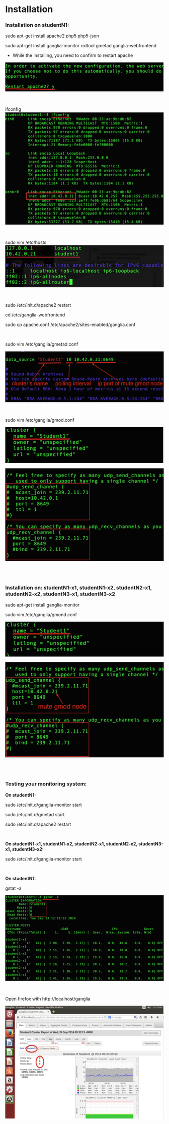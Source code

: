 # Installation

### **Installation on studentN1:**

sudo apt-get install apache2 php5 php5-json

sudo apt-get install ganglia-monitor rrdtool gmetad ganglia-webfrontend

* While the installing, you need to confirm to restart apache

![](https://raw.githubusercontent.com/congqiyuan/tutorial/master/ganglia_cluster/7.png)


<br/>

ifconfig
![](https://raw.githubusercontent.com/congqiyuan/tutorial/master/ganglia_cluster/ip.png)

<br/>

sudo vim /etc/hosts
![](https://raw.githubusercontent.com/congqiyuan/tutorial/master/ganglia_cluster/host.png)

<br/>

sudo /etc/init.d/apache2 restart

cd /etc/ganglia-webfrontend

sudo cp apache.conf /etc/apache2/sites-enabled/ganglia.conf

<br/>

sudo vim /etc/ganglia/gmetad.conf

![](https://raw.githubusercontent.com/congqiyuan/tutorial/master/ganglia_cluster/8.png)


<br/>

sudo vim /etc/ganglia/gmod.conf

![](https://raw.githubusercontent.com/congqiyuan/tutorial/master/ganglia_cluster/9.png)

![](https://raw.githubusercontent.com/congqiyuan/tutorial/master/ganglia_cluster/10.png)

<br/>
<br/>

### **Installation on: studentN1-x1, studentN1-x2, studentN2-x1, studentN2-x2, studentN3-x1, studentN3-x2**

sudo apt-get install ganglia-monitor

sudo vim /etc/ganglia/gmond.conf

![](https://raw.githubusercontent.com/congqiyuan/tutorial/master/ganglia_cluster/11.png)

![](https://raw.githubusercontent.com/congqiyuan/tutorial/master/ganglia_cluster/12.png)

<br/>
<br/>


### **Testing your monitoring system:**

**On studentN1:**

sudo /etc/init.d/ganglia-monitor start

sudo /etc/init.d/gmetad start

sudo /etc/init.d/apache2 restart

<br/>

**On studentN1-x1, studentN1-x2, studentN2-x1,
studentN2-x2, studentN3-x1, studentN3-x2:**

sudo /etc/init.d/ganglia-monitor start

<br/>

**On studentN1:**

gstat -a

![](https://raw.githubusercontent.com/congqiyuan/tutorial/master/ganglia_cluster/13.png)

<br/>

Open firefox with http://localhost/ganglia

![](https://raw.githubusercontent.com/congqiyuan/tutorial/master/ganglia_cluster/14.png)

<br/>



